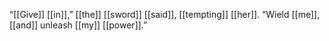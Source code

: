 “[[Give]] [[in]],” [[the]] [[sword]] [[said]], [[tempting]] [[her]]. “Wield [[me]], [[and]] unleash [[my]] [[power]].”